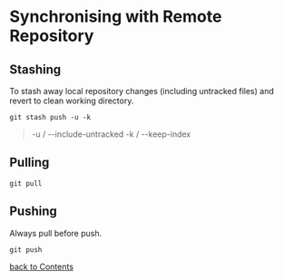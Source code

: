 # Synchronising with Remote Repository
## Stashing
To stash away local repository changes (including untracked files) and revert to clean working directory.
```
git stash push -u -k
```
> -u / --include-untracked
> -k / --keep-index

## Pulling
```
git pull
```
## Pushing
Always pull before push.
```
git push
```

[back to Contents](https://github.com/rtaylor02/git-master/blob/main/README.md)
